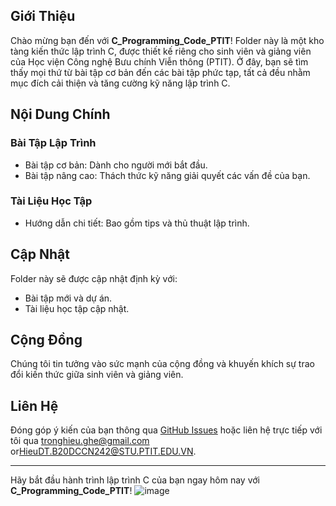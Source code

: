 
## Giới Thiệu
Chào mừng bạn đến với **C_Programming_Code_PTIT**! Folder này là một kho tàng kiến thức lập trình C, được thiết kế riêng cho sinh viên và giảng viên của Học viện Công nghệ Bưu chính Viễn thông (PTIT). Ở đây, bạn sẽ tìm thấy mọi thứ từ bài tập cơ bản đến các bài tập phức tạp, tất cả đều nhằm mục đích cải thiện và tăng cường kỹ năng lập trình C.

## Nội Dung Chính
### Bài Tập Lập Trình
- Bài tập cơ bản: Dành cho người mới bắt đầu.
- Bài tập nâng cao: Thách thức kỹ năng giải quyết các vấn đề của bạn.

### Tài Liệu Học Tập
- Hướng dẫn chi tiết: Bao gồm tips và thủ thuật lập trình.

## Cập Nhật
Folder này sẽ được cập nhật định kỳ với:
- Bài tập mới và dự án.
- Tài liệu học tập cập nhật.

## Cộng Đồng
Chúng tôi tin tưởng vào sức mạnh của cộng đồng và khuyến khích sự trao đổi kiến thức giữa sinh viên và giảng viên.

## Liên Hệ
Đóng góp ý kiến của bạn thông qua [GitHub Issues](https://github.com/cloudysman/C_Programming_PTIT/issues/new) hoặc liên hệ trực tiếp với tôi qua [tronghieu.ghe@gmail.com](#) or[HieuDT.B20DCCN242@STU.PTIT.EDU.VN](#).

---

Hãy bắt đầu hành trình lập trình C của bạn ngay hôm nay với **C_Programming_Code_PTIT**! 
![image](https://github.com/cloudysman/C_Programming_PTIT/assets/84241388/36b4e827-2fdc-4d02-99cb-a8a65cfb73e8)

